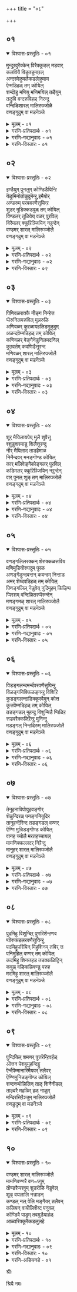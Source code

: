 +++
title = "०८"

+++

## ०१

<details open><summary>विश्वास-प्रस्तुतिः - ०१</summary>

मुन्दुऱवुरैक्केन् विरैक्कूऴल् मडवार्  
कलवियै विडुतडुमाऱल्  
अन्दरमेऴुमलैकडलेऴुमाय  
ऎम्मडिहळ् तम् कोयिल्  
शन्दॊडु मणियु मणिमयिल् तऴैयुम्  
तऴुवि वन्दरुविहळ् निरन्दु  
वन्दिऴिशारल् मालिरुञ्जोळै  
वणङ्गुदुम् वा मडनॆञ्जे
</details>

<details><summary>मूलम् - ०१</summary>

मुन्दुऱवुरैक्केन् विरैक्कूऴल् मडवार्  
कलवियै विडुतडुमाऱल्  
अन्दरमेऴुमलैकडलेऴुमाय  
ऎम्मडिहळ् तम् कोयिल्  
शन्दॊडु मणियु मणिमयिल् तऴैयुम्  
तऴुवि वन्दरुविहळ् निरन्दु  
वन्दिऴिशारल् मालिरुञ्जोळै  
वणङ्गुदुम् वा मडनॆञ्जे
</details>

<details><summary>गरणि-प्रतिपदार्थः - ०१</summary>

मुन्=हिन्दिन\(इदुवॆरॆगिन\), तुऱ=आसक्तिगळन्नु, उरैक्केन्=हेळुत्तेनॆ केळु, विरै=परिमळिसुव, कुऴल्=तलॆगूदलिन, मडवार्=स्त्रीयर, कलवियै=कूडिकॆयन्नु, विडु=बिट्टुबिडु, तडुमाऱल्=हिन्दुमुन्दु नोडुवुदन्नु, \(विडु=बिट्टुबिडु\), अन्दरम् एऴुम्=एळु द्वीपगळू, मलैकडल्=बॆट्टगळू, कडलुगळू, एऴुम् आय=एळु एळागिरुव, ऎम्मडिहळ् त=नम्म स्वामिय, कोयिल्=नॆलसिरुव स्थळवागियू, शन्दॊडु=चन्दन वृक्षगळन्नू, मणियुम्=रत्नगळन्नू, अणि=सुन्दरवाद, मयिल् तऴैयुम्= नविलुगरिगळन्नू, तऴुविवन्दु=तळ्ळिकॊण्डु बन्दु, अरुविहळ्=बॆट्टद झरिगळु, वन्दु =बन्दु

इऴि=प्रवहिसुव, शारल्=बॆट्टद तप्पलिन\(जारिकॆय\), मालिरुञ्जोलै=तिरुमालिरुञ्जोलै क्षेत्रवन्नु, वणङ्गुदुम् वा=नमस्करिसोण बा, मडनॆञ्जे=मूढ मनस्से.
</details>

<details><summary>गरणि-गद्यानुवादः - ०१</summary>

मुढमनस्से, हिन्दिन \(इदुवॆरॆगिन\) आसक्तिगळन्नॆल्ला बिट्टु बिडु. परिमळिसुव तलॆगूदलिन हॆण्णुगळकूडिकॆयन्नु बिट्टुबिडु. \(अवुगळ बगॆगॆ\)हिन्दुमुन्दॆ नोडुवुदन्नु बिट्टुबिडु. एळुद्वीपगळू एळु बॆट्टगळू, एळु कडलुगळू आगिरुव नम्म स्वामियु नॆलसिरुव स्थळवागियू, बॆट्टद झरिगळु गन्धद मरगळन्नू, रत्नगळन्नू, सुन्दरवाद नविलुगरिगळन्नू तळ्ळिकॊण्डु बन्दु इळियुव तप्पलिनदागियू इरुव तिरुमालिरुञ्जोलै क्षेत्रवन्नु पूजिसोण बा.\(१\)
</details>

<details><summary>गरणि-विस्तारः - ०१</summary>

हिन्दिन तिरुमॊऴियल्लि आऴ्वाररु तिरुवल्लवा- क्षेत्रवन्नु कुरितु हाडिदरष्टॆ. “आ क्षेत्रवन्नू,अल्लि नॆलसिरुव भगवन्तनन्नू कुरितु हॊगळिहाडलु समर्थनागु”ऎन्दु अवरु तम्म मनस्सिगॆ बुद्धिहेळिदरु. ई तिरुमॊऴियल्लि तिरुमालिरुञ्जोलै मलै ऎम्ब मत्तॊन्दु पुण्यक्षेत्रक्कॆ अवरु बन्दिद्दरागि, अदर बगॆगॆ तम्म बुद्धियिल्लद चञ्चलवाद मनस्सिगॆ हितवन्नु नुडियुत्तिद्दारॆ.

आऴ्वाररु हेळुत्तारॆ- मूढमनस्से, हिन्दिन आसक्तिगळॆल्लवू निन्नन्नु इन्नू बाधिसुत्तिवॆयल्लवे? नन्न मातन्नु केळु- इदुवरॆगिन निन्न प्रापञ्चिकवाद आशॆआसक्तिगळन्नॆल्ला तॊलगिसिबिडु. अवुगळिन्द निनगॆ याव प्रयोजनवू इल्ल. अलङ्करिसिकॊण्डिरुव परिमळिसुव तलॆगूदलिन हॆण्णुगळ सहवासवन्नु मॊदलु बिट्टुबिडु. निन्न आसक्तिगळन्नु बिट्टुकॊडलु हिन्दुमुन्दु नोडबेड. अदक्कॆ बदलागि, नॆम्मदियिन्द नन्नॊडनॆ बा. नावु भगवन्तनु नॆलसिरुव दिव्यक्षेत्रगळिगॆ होगोण. नम्म स्वामियु सामान्यनल्ल-सर्वेश्वरनु, सर्वशक्तनु\! सप्तद्वीपगळू, सप्त कुलपर्वतगळू,सप्तसागरगळू आगिरुव ब्रह्माण्डवे अवनागि, अवुगळ रक्षकनू आगिरुव परमाश्चर्यकारि\! अवने ईग तिरुमालिरुञ्जोलै मलै ऎम्ब क्षेत्रदल्लि भक्तर उद्धारक्कागिये नॆलसिद्दानॆ. आ क्षेत्रप्रकृतिरम्यवदद्दु. बॆट्टद झरिगळु तम्मतम्म प्रवाहगळ मूलक गन्धदमरगळन्नू, दिव्यवाद रत्नगळन्नू, सुन्दरवाद नविलुगरिगळन्नू तळ्ळिकॊण्डुबन्दु स्वामिय तिरुवडिगळिगॆ इळिजारिनल्लि काणिकॆयन्नागि अर्पिसुत्तवॆ. मनस्से बा, नावु अल्लिगॆ

होगोण. स्वामिय सम्मुखदल्लि निन्तु अवनन्नु पूजिसि अवन तिरुवडिगळिगॆ ऎरगोण. अदे नम्म उद्धारक्कॆ हादि.
</details>

## ०२

<details open><summary>विश्वास-प्रस्तुतिः - ०२</summary>

इण्डैयुम् पुनलुम् कॊण्डिडैयिन्ऱि  
यॆऴुमिनोतॊऴुदुमॆन्ऱु,इमैयोर्  
अण्डरुम् परववरणैत्तुयिन्ऱ  
शुडर् मुडिक्कडवुळ् तम् कोयिल्  
विण्डलर् तूळिवेय् वळर् पुऱविल्  
विरैमलर् क्कूऱिञ्जियिन् नऱुन्देन्  
वण्डमर् शारल् मालिरुञ्जोलै  
वणङ्गदुम् वा मडनॆञ्जे
</details>

<details><summary>मूलम् - ०२</summary>

इण्डैयुम् पुनलुम् कॊण्डिडैयिन्ऱि  
यॆऴुमिनोतॊऴुदुमॆन्ऱु,इमैयोर्  
अण्डरुम् परववरणैत्तुयिन्ऱ  
शुडर् मुडिक्कडवुळ् तम् कोयिल्  
विण्डलर् तूळिवेय् वळर् पुऱविल्  
विरैमलर् क्कूऱिञ्जियिन् नऱुन्देन्  
वण्डमर् शारल् मालिरुञ्जोलै  
वणङ्गदुम् वा मडनॆञ्जे
</details>

<details><summary>गरणि-प्रतिपदार्थः - ०२</summary>

इण्डैयुम्=हूविन हारगळन्नू, पुनलुम्=तीर्थवन्नू, कॊण्डु=तॆगॆदुकॊण्डु बन्दु, इडै इन्ऱि=ऎडॆबिददॆ, तॊळुदुम्=पूजिसोण, ऎऴुमिनो=एळिरि,ऎन्ऱु=ऎन्दु, इमैयोर्=परमपद वासिगळू, अण्डरुम्=देवतॆगळू, परव=हरडिकॊण्डिरलु, अरवु अणै=हाविन हासुगॆयल्लि, तुयिन्ऱ=निद्रिसुव, शुडर् मुडि=हॊळॆहॊळॆयुव किरीटवुळ्ळ, कडवुळ्=भगवन्तनु कोयिल्=नॆलसिरुव स्थळवॆम्ब, विण्डु=आकाशदल्लि\(बॆट्टद मेलॆ\) अलर्=अरळुव, तूळि=परागवन्नु चॆल्लुव, वेय्=बिदिरु, वळर्=बॆळॆयुव, पुऱविल्=प्रदेशदल्लि, विरै=परिमळ तुम्बिद, मलर्=हूगळिन्द कूडिद, कुऱिञ्जियिन्=बॆट्टद हूवुगळिन्द, नऱु=उत्तमवाद तेन्-जेनिगॆ, वण्डु=दुम्बिगळु,

अमर्=मुसुरिकॊण्डिरुव, शारल्=बॆट्टद तप्पलिन, मालिरुञ्जोलै=तिरुमालिरुञ्जोलै क्षेत्रवन्नु, वणङ्गुदुम् वा=पूजिसोण बा, मडनॆञ्जे=बुद्धिहीन मनस्से.
</details>

<details><summary>गरणि-गद्यानुवादः - ०२</summary>

बुद्धियिल्लद मनस्से, हूविन हारगळन्नू तीर्थवन्नू तॆगॆदुकॊण्डु ऎडॆबिडदॆ पूजिसोण एळिरो ऎन्दु पऎअमपदवासिगळू देवतॆगळू हरडिनिन्तिरुवाग हाविन हासुगॆयल्लि निद्रिसुव हॊळॆहॊळॆयुव किरीटवुळ्ळ भगवन्तनु नॆलसिरुव स्थळवाद आकाशदल्लि\(बॆट्टदमेलॆ\) अरळि परागवन्नु चॆल्लुव बिदिरुबॆळॆयुव प्रदेशदल्लि परिमळतुम्बिद हूगळिन्द कूडिद बॆट्टद हूगळिन्द स्रविसुव उत्तमवाद जेनिगॆ दुम्बिगळु मुसुरिकॊण्डिरुव बॆट्टद तप्पलिन तिरुमालिरुञ्जोलैमलै क्षेत्रवन्नु पूजिसोण बा.\(२\)
</details>

<details><summary>गरणि-विस्तारः - ०२</summary>

आऴ्वाररु हेळुत्तारॆ- मूढमनस्से, भगवन्तन हिरिमॆयेनॆम्बुदन्नु तिळियलु इच्छिसुवॆया? परमपदवासिगळाद अमररू, देवादिदेवतॆगळू अवनन्नु ऎडॆबिडदन्तॆ पूजिसबेकॆन्दु हूविन हारगळन्नू तीर्थवन्नू तॆगॆदुकॊण्डु होगि, कादु निन्तिरुत्तारॆ. अष्टु सुलभव स्वामि अवर पूजॆयन्नु कैगॊळ्ळुवुदु\! अवरॆल्ल निन्तिरुवन्तॆये, स्वामियु कण्णुकोरैसुवन्तॆ हॊळॆयुव किरीटवन्नु धरिसिदवनागि, हाविन हासुगॆयल्लि पाल्गडलल्लि पवडिसि निद्रिसुत्तानॆ\! देवाधिदेवतॆगळिगू सुलभसाध्यनल्लद स्वामियु ईग, भक्तर उद्धारक्कागिये तिरुमालिरुञ्जोलैमलै क्षेत्रदल्लि नॆलसिद्दानॆ. आ बॆट्टद तप्पलु बिदिरुमॆळॆगळिम्दलू, बॆट्टद हूगळिन्दलू तुम्बि, जेनु सुरिसुत्ता, दुम्बि मुसुरुत्तिरुत्तदॆ. मनस्से, अल्लिगॆ होगोण बा. भगवन्तनन्नु पूजिसोण नावु उज्जीवनगॊळ्ळोण.
</details>

## ०३

<details open><summary>विश्वास-प्रस्तुतिः - ०३</summary>

पिणिवळराक्कै नीङ्ग निन्ऱेत्त  
प्पॆरुनिलमरुविल् मुन्नरुळि  
अणिवळर् कुऱळायहलिडमुऴुदुम्  
अळन्दवॆम्मडिहळ् तम् कोयिल्  
कणिवळर् वेङ्गैनॆडुनिलमदनिल्  
कुऱवर्तम् कवणिडैत्तुरन्द  
मणिवळर् शारल् मालिरुञ्जोलै  
वणङ्गुदुम् वा मडनॆञ्जे
</details>

<details><summary>मूलम् - ०३</summary>

पिणिवळराक्कै नीङ्ग निन्ऱेत्त  
प्पॆरुनिलमरुविल् मुन्नरुळि  
अणिवळर् कुऱळायहलिडमुऴुदुम्  
अळन्दवॆम्मडिहळ् तम् कोयिल्  
कणिवळर् वेङ्गैनॆडुनिलमदनिल्  
कुऱवर्तम् कवणिडैत्तुरन्द  
मणिवळर् शारल् मालिरुञ्जोलै  
वणङ्गुदुम् वा मडनॆञ्जे
</details>

<details><summary>गरणि-प्रतिपदार्थः - ०३</summary>

पिणि=आशॆसङ्कटगळन्नु, वळर्=बॆळॆसुव, आक्कै=देहवन्नु, नीङ्ग=नीगुवुदक्कागि,\(कळॆयुवुदक्कागि\), निन्ऱु=निन्तु,एत्त-स्तुतिसुवुदक्कागि, पॆरुनिलम्=विस्तारवाद भूमियन्नु, अरुळिल्=कृपॆयल्लि, कृपॆयिन्द, मुन्=हिन्दॆ ऒन्दु कालदल्लि, अरुळि=कृपॆमाडि, अणिवळर्=सॊबगु बॆळॆयुव, कुऱळ् आय्=वामन ब्रह्मचारियागि, अहल्=विस्तारवाद, इडम् मुऴुदुम्=भूमि\(स्थळ\)यन्नॆल्ला, अळन्द=अळॆद, ऎम् अडिहळ् तम्=नम्म स्वामिय, कोयिल्=नॆलसिरुव स्थळवाद, कणिवळर्=कीर्ति बॆळॆयुत्तिरुव, वेङ्गै=फलवत्ताद नॆडुनिलम् अदनिल्=विस्तारवाद \(व्यवसायद\)नॆलदल्लि, कुऱवर्-कुरवरु, तम्=तम्म, कवळ्-कवणॆ कल्लुगळन्नु, इडै=नडुनडुवॆ\(आगाग\), तुरन्द=बीसुवन्थ, मणिवळर्=सद्दिनिन्द कूडिरुव \(सद्दु बॆळॆयुव\)शारल्=बॆट्टद तप्पलिन, मालिरुञ्जोलै=तिरुमालिरुञ्जोलै क्षेत्रवन्नु, वणङ्गुदुम् वा=पूजिसोण बा, मडनॆञ्जे=अविवेकियाद मनस्से.
</details>

<details><summary>गरणि-गद्यानुवादः - ०३</summary>

अविवेकियाद मनस्से, आशॆसङ्कटगळन्नु बॆळॆसुव देहवन्नु नीगिसुवुदक्कागि, निन्तु स्तुतिसुवुदक्कागि, हिन्दॆ ऒन्दुकालदल्लि विस्तारवाद भूमियन्नु करुणिसि कृपॆमाडिदवनू, सॊबगु बॆळॆयुव वामन ब्रह्मचारियागि विशालवाद भूमियन्नॆल्ला अळॆदवनू आद नम्म स्वामियु नॆलसिरुव स्थळवाद कीर्ति बॆळॆयुत्तिरुव फलवत्ताद मत्तु विस्तारवाद व्यवसायद नॆलदल्लि कुरवरु तम्म कवणॆकल्लुगळन्नु आगाग्गॆ बीसुवन्थ सद्दु बॆळॆयुत्तिरुव बॆट्टद तप्पलिन तिरुमालिरुञ्जोलै क्षेत्रवन्नु पूजिसोण बा.\(३\)
</details>

<details><summary>गरणि-विस्तारः - ०३</summary>

मानवन बॆळवणिगॆये आशॆयिन्द. आशॆये अवनन्नु हॆच्चुहॆच्चु सङ्कटदल्लि तॊडगिसुवुदु. आशॆयू, सङ्कटवू हीगॆ कॊनॆमॊदलिल्लदन्तॆ बॆळॆयुत्तले होगुवुदु.मनुष्यनन्नु हुट्टु-सावुगळ सङ्कोलॆयिन्द बिगिसिबिडुवुदु. ई बन्धनदिन्द बिडुगडॆयागलु भगवन्तन कृपाकटाक्षक्कॆ अवनु पात्रनागबेजु/ भगवत्कृपॆयन्नु

गळिसिकॊळ्ळुवुदक्कॆ भगवन्तनन्नु स्तुतिसि, नुतिसि,भजिसि,पूजिसि, अवनन्नु ऒलिसिकॊळ्ळबेकु.

भगवन्तन कृपॆअपारवादद्दु. मनुष्यनन्नु उद्धरिसुवुदक्कागि, शाश्वतसुखवन्नु दॊरकिसिकॊडुवुदक्कागि, अवनिगॆ विशालवाद ई भूमियन्नु करुणिसिद्दानॆ. तानू अल्लल्लि, अर्चावतारियागि नॆलसिद्दानॆ. स्वामिय तिरुवडिगळन्नु आश्रयिसुवुदक्कॆ अवनिगॆ ऎल्ल सौलभ्यगळन्नू ऒदगिसिद्दानॆ.

तानु कॊडुगैयवनॆन्दु तोरिसिकॊळ्ळुवुदू, तन्न बळिगॆ याचिसलु बन्दवरु बरिगैयल्लि हिन्तिरुगुवुदिल्लवॆन्दु हॆम्मॆगॊळ्ळुवुदू बलिचक्रवर्तिय स्वभाववागित्तु. मितिमीरिदरॆ यावुदू ऒळ्ळॆयदल्लवॆम्ब पाठवन्नु अवनिगॆ कलिसुवुदक्कागि भगवन्तने स्वतः वामनवटुवागि अवन बळिगॆ बन्दनु. तन्न पुट्टहॆज्जॆगळल्लि मूरेमूरु हॆज्जॆगळष्टु नॆलवन्नु याचिसिदनु. बलियिन्द अदन्नुपडॆद कूडले स्वामियु त्रिविक्रमनागि बॆळॆदु, तन्न ऒन्दु हॆज्जॆयिन्द इतर लोकगळॆल्लवन्नू अळॆदुकॊण्डनु. भगवन्तन अद्भुतसामर्थ्यक्कॆ बॆरगागिद्द बलिय तलॆयमेलॆ, स्वामियु तन्न तिरुवडिगळन्निट्टु \(मूरनॆ हॆज्जॆयन्निट्टु\) अवनिगॆ शाश्वतसुखानन्दगळन्नु कृपॆमाडिदनु. भगवन्तन अपारवाद कृपॆगॆ इदॊन्दु निदर्शन\!

आल्वाररु हेळुत्तारॆ- एनू अरियद मनस्से, भगवन्तनु परमकारुणिक. आशॆसङ्कटगळिन्द मनुष्यनु पडुव पाडन्नु नीगिसुवुदक्कागिये अवनिगॆ ई भूलोकवन्नु करुणिसिद्दानॆ. तानू दिव्यसुन्दरनागि अल्लल्लि दिव्यक्षेत्रगळल्लि नॆलसिद्दानॆ. मनस्से बा, नावु तिरुमालिरुञ्जोलै मलै क्षेत्रक्कॆ होगोण. स्वामिय सम्मुखदल्लि निन्तु, अवनन्न स्तुतिसि, अवन कृपॆगॆ पात्ररागोण.
</details>

## ०४

<details open><summary>विश्वास-प्रस्तुतिः - ०४</summary>

शूर् मैयिलायपेय् मुलै शुवैत्तु  
श्शुडुशरमाडु शिलैत्तुरन्दु  
नीर् मैयिलाद ताडहैमाळ  
निनैन्दवर् मनङ्गॊण्ड कोयिल्  
कार् मलिवेङ्गैकोङ्गलर् पुऱविल्  
कडिमलर् क्कूऱिञ्जियिन् नऱुन्देन्  
वार् पुनल् शूऴ् तण् मालिरुञ्जोलै  
वणङ्गदुम् वा मडनॆञ्जे
</details>

<details><summary>मूलम् - ०४</summary>

शूर् मैयिलायपेय् मुलै शुवैत्तु  
श्शुडुशरमाडु शिलैत्तुरन्दु  
नीर् मैयिलाद ताडहैमाळ  
निनैन्दवर् मनङ्गॊण्ड कोयिल्  
कार् मलिवेङ्गैकोङ्गलर् पुऱविल्  
कडिमलर् क्कूऱिञ्जियिन् नऱुन्देन्  
वार् पुनल् शूऴ् तण् मालिरुञ्जोलै  
वणङ्गदुम् वा मडनॆञ्जे
</details>

<details><summary>गरणि-प्रतिपदार्थः - ०४</summary>

शूर् मैयिल् आय=क्रौर्यदिन्द कूडिद, पेय्=राक्षसिय, मुलै=मॊलॆयन्नु, शुवैत्तु=रुचियिन्द उण्डवनागि, शुडुशरम्=तीक्ष्णवाद बाणगळन्नु, अडुशिलै तुरन्दु=मारकवाद बिल्लिनमूलक प्रयोगिसि, नीर् मै इलाद=ऒळ्ळॆय स्वभावविल्लद, ताडहै=ताटकियु, माळ=मडियुवन्तॆ, निनैत्तवर्=सङ्कल्पिसिदवनु, मनम् कॊण्डु=आशॆयिन्द नॆलसिरुव, कोयिल्=स्थळवाद, कार् मलि=मेघमण्डलदवरॆगॆ तुम्बिरुव, वेङ्गै कोङ्गु=विधविधद काडु\(बॆट्टद\)मरगळु, अलर्=हूबिडुव, पुऱविल्=प्रदेशदल्लि, कटिमलर्=परिमळिसुव हूगळ, कुऱुञ्जियिन्=बॆट्टद हूगिड मरगळल्लि, नऱुतेन्=रुचिकरवाद जेनु तुम्बिरुव, वार् पुनल्=तुम्बिहरियुव प्रवाहगळिन्द, शूऴ्=सुत्तुवरिदिरुव, तण्=तम्पाद, मालिरुञ्जोलै=तिरुमालिरुञ्जोलै क्षेत्रवन्नु, वणङ्गुदुम् वा=पूजिसोण बा, मडनॆञ्जे=तिळिवळिकॆयिल्लद मनस्से.
</details>

<details><summary>गरणि-गद्यानुवादः - ०४</summary>

तिळिवळिकॆयिल्लद मनस्से, क्रौर्यदिन्द कूडिद राक्षसिय मॊलॆयन्नु चप्परिसि उण्डवनू, तीक्ष्णवाद बाणगळन्नु मारकवाद बिल्लिन मूलक प्रयीगिसि ऒळ्ळॆय स्वभाववे इल्लद ताटकियु मडियुवन्तॆ सङ्कल्पिसिदवनू आशॆयिन्द नॆलसिरुव स्थळवाद विधविधद काडु\(बॆट्टद\)मरगळु हूबिडुव प्रदेशदल्लि परिमळिसुव हूगळ बॆट्टद हूगिडमरगळल्लि रुचिकरवाद जेनुतुम्बिरुव तुम्बि हरियुव प्रवाहगळिन्द सुत्तुवरिदिरुव तम्पाद तिरुमालिरुञ्जोलैमलै क्षेत्रवन्नु पूजिसोण \(नमस्करिसोण\)बा.\(४\)
</details>

<details><summary>गरणि-विस्तारः - ०४</summary>

आऴ्वाररु हेळुत्तारॆ- मूढमनस्से, नम्म स्वामियाद भगवन्तनु आश्चर्यकारकने सरि. हिन्दॆ अवनु श्रीकृष्णनागि अवतरिसिदाग, अवनु इन्नू हसुगूसागिद्दागले क्रूरियू राक्षसियू आद पूतनिय विषतुम्बिद मॊलॆयन्नु चप्परिसि उण्णुत्ता, अवळन्ने

कॊन्दु हाकिदनु. मत्तॆ अवनु श्रीरामनागि अवतरिसिदाग स्वभावतः कडुक्रूरिये आद ताटकियॆम्ब दुष्टराक्षसियन्नु तन्न तीक्ष्णवाद बाणगळिन्द कॊन्दुहाकिदनु. बॆट्टद हूगळिन्द तुम्बिरुव गिडमरगळिन्द तुम्बि तम्पाद प्रवाहगळिन्द सुत्तुवरिदिरुव मनोहरवाद बॆट्टदतप्पलिन तिरुमालिरुञ्जोलै मलै क्षेत्रदल्लिआ स्वामिये ईग भक्तजनोद्धारकनागि नॆलसिद्दानॆ. मनस्से बा, नावु अल्लिगॆ होगोण. स्वामियन्नु पूजिसि उद्धारगॊळ्ळोण.
</details>

## ०५

<details open><summary>विश्वास-प्रस्तुतिः - ०५</summary>

वणङ्गलिलरक्कन् शॆरुक्कळत्तविय  
मणिमुडियॊरुपदुम् पुरळ  
अणङ्गॆऴुन्दवन्ऱन् कवन्दम् निन्ऱाड  
अमर् शॆय्दवडिहळ् तम् कोयिल्  
पिणङ्गलिल् नॆडुवेय् नुदिमुहम् किऴिप्प  
प्पिरशम् वन्दिऴितरप्पॆरुन्देन्  
मणङ्गमऴ् शारल् मालिरुञ्जोलै  
वणङ्गुदुम् वा मडनॆञ्जे
</details>

<details><summary>मूलम् - ०५</summary>

वणङ्गलिलरक्कन् शॆरुक्कळत्तविय  
मणिमुडियॊरुपदुम् पुरळ  
अणङ्गॆऴुन्दवन्ऱन् कवन्दम् निन्ऱाड  
अमर् शॆय्दवडिहळ् तम् कोयिल्  
पिणङ्गलिल् नॆडुवेय् नुदिमुहम् किऴिप्प  
प्पिरशम् वन्दिऴितरप्पॆरुन्देन्  
मणङ्गमऴ् शारल् मालिरुञ्जोलै  
वणङ्गुदुम् वा मडनॆञ्जे
</details>

<details><summary>गरणि-प्रतिपदार्थः - ०५</summary>

वणङ्गळ् इल्=तलॆबागद, अरक्कन्=राक्षसनु, शॆरुकळत्तु=युद्धभूमियल्लि, अविय-नाश हॊन्दुवन्तॆ, मणिमुडि=रत्नकिरीटगळु, ऒरुपदुम्=हत्तू, पुरळ=नॆलदल्लि हॊरळाडुवन्तॆ, अणङ्गु=दुष्टभूतवु, ऎऴुन्दु=ऎच्चॆत्तु, अवन् तन्=अवन, कवन्दन्=मुण्डवु, निन्ऱ-निन्तु, आड-मनस्वि आडुवन्तॆयू \(नर्तिसुवन्तॆयू\), अमर् शॆय्द=युद्धमाडिद\(होराडिद\), अडिहळ् तम्=भगवन्तन, कोयिल्=नॆलसिरुव स्थळवाद, पिणङ्गलिल्=\(ऒन्दक्कॊन्दु\) हॆणॆदुकॊण्डिरुव, नॆडु=उद्दनाद

वेय्=बिदिरिन, नुदि=तुदिगळु, मुहम् किऴप्प=मुखवन्नु हरियलु, पिरशम् वन्दु=जेनु हॊरक्कॆ बन्दु, इऴितर=स्रविसलु, पॆरुतेन्=दॊड्ड जेनिन, मणम्=परिमळवु, कमऴ्-हरडि बीसुत्तिरुव, शारल्=बॆट्टद तप्पलिन, मालिरुञ्जोलै=तिरुमालिरुञ्जोलै क्षेत्रवन्नु, वणङ्गुदुम् वा=पूजिसोण बा, मडनॆञ्जे=मूढ मनस्से.
</details>

<details><summary>गरणि-गद्यानुवादः - ०५</summary>

तलॆबागद राक्षसनु युद्धभूमियल्लि नाशहॊन्दुवन्तॆयू, रत्नकिरीटगळु हत्तू नॆलदल्लि हॊरळाडुवन्तॆयू, दुष्टभूतवॊन्दु ऎद्दु\(आवेशगॊण्डु\) अवन मुण्डवन्नू मनस्वि नर्तिसुवन्तॆयू होराडिद नम्म स्वामिय स्थळवाद परस्पर हॆणॆदुकॊण्डिरुव बिदिरिन तुदिगळु मुखवन्नु हरियलु जेनुहॊरक्कॆ बन्दु स्रविसलु, दॊड्डजेनिन परिमळवु हरडि बीसुत्तिरुव तप्पलिन तिरुमालिरुञ्जोलै मलै क्षेत्रवन्नु पूजिसोण बा मूढमनस्से.\(५\)
</details>

<details><summary>गरणि-विस्तारः - ०५</summary>

आऴ्वाररु हेळुत्तारॆ- मूढ मनस्से, नमम् स्वामिय पराक्रमवन्नेनॆन्दु विवरिसुवुदु\! हिन्दॆ, अवनु श्रीरामनागि अवतरिसि, यारिगू तलॆबागिसदन्थ मदान्धनू महापराक्रमियू राक्षसराजनू आद रावणासुरनन्नु युद्धकळदल्लि ऎदुरिसिदनु. तन्न कोदण्डद सहायदिन्दले आ राक्षसन हत्तुतलॆगळनु उरुळिसिदनु. अवुगळन्नु अलङ्करिसिद्द रत्नकिरीटगळु नॆलद धूळिनल्लि बिद्दुहॊरळादवु. आ राक्षसन मुण्डवे आवेशगॊण्डु युद्धभूमियल्लि स्वेच्छॆयागि कुणिकुणिदाडुवन्तॆ माडिदनु. आ स्वामिये ईग तिरुमालिरुञ्जोलै मलै क्षेत्रदल्लिभक्तर उद्धारक्कागिये नॆलसिद्दानॆ. आ बॆट्टद तप्पलिनल्लि दट्टवगै बॆळॆदिरुव बिदिरुमॆळॆगळल्लि दॊड्डजेनिन गूडुगळु तुम्बिकॊण्डिवॆ. परस्पर हॆणॆदुकॊण्डु उद्दनागि बॆळॆदिरुव बिदिरिन तुदिगळु आगिन्दाग्गॆ आ जेनुगूडिन हॊरभागवन्नु सवरुवुवु. कॆलवु सल अदन्नु सीळुवुवु. आ सीळिकॆगळिन्द जेनु स्रविसि सुरियतॊडगुवुदु. जेनिन सुवासनॆयु भगवन्तन आकर्षकवाद माधुर्यदन्तॆ ऎल्लॆल्लुयू हरडि आशॆहुट्टिसुवुदु. मनस्से बा, अल्लिगॆ होगोण. भगवन्तनन्नु अल्लि पूजिसोण. नमम् आत्मोन्नतियन्नु पडॆयोण.
</details>

## ०६

<details open><summary>विश्वास-प्रस्तुतिः - ०६</summary>

विडङ्गलन्दमर्न्दवरवणैत्तुयिन्ऱु  
विळङ्गनिक्किळङ्गन्ऱु विशिऱि  
कुडङ्गलन्दाडिक्कूरवैमुन् कोत्त  
कूत्तवॆम्मडिहळ् तम् कोयिल्  
तडङ्गडल् मुहन्दु विशुम्बिडै प्पिळिऱ  
त्तडवरैक्कळिऱॆन्ऱु मुनिन्दु  
मडङ्गल् निन्ऱदिरुम् मालिरुञ्जोलै  
वणङ्गुदुम् वा मडनॆञ्जे
</details>

<details><summary>मूलम् - ०६</summary>

विडङ्गलन्दमर्न्दवरवणैत्तुयिन्ऱु  
विळङ्गनिक्किळङ्गन्ऱु विशिऱि  
कुडङ्गलन्दाडिक्कूरवैमुन् कोत्त  
कूत्तवॆम्मडिहळ् तम् कोयिल्  
तडङ्गडल् मुहन्दु विशुम्बिडै प्पिळिऱ  
त्तडवरैक्कळिऱॆन्ऱु मुनिन्दु  
मडङ्गल् निन्ऱदिरुम् मालिरुञ्जोलै  
वणङ्गुदुम् वा मडनॆञ्जे
</details>

<details><summary>गरणि-प्रतिपदार्थः - ०६</summary>

विडम् कलन्दु=विषकूडिकॊण्डु, अमर्न्द=तुम्बिरुव, अरवु अणै=सर्पद हासुगॆयल्लि, तुयिन्ऱु=पवडिसिद्दवनु, विळम् कनिक्कू=बेलद हण्णिगॆ, इळकन्ऱ=ऎळॆय करुवन्नु, विशिऱि=बीसिदवनू, कुडम् कलन्दु आडि=कॊडगळन्नु कूडिसिकॊण्डु आडिदवनू, मुन्=हिन्दॆ, कुरवै कोत्त=रासक्रीडॆयन्नाडिदवनू, कूत्त=आश्चर्यकारियादवनाद, ऎम्मडि हळ् तम्=नम्म स्वामिय, कोयिल्=स्थळवाद, तडकडल्=विशालवाद कडलिनिन्द, मुहुन्दु=तुम्बिकॊण्डु, विशुम्बु इडै=आकाशदल्लि, पिळऱ=घर्जिसलु, तड=विशालवाद, वरै=बॆट्टद\(प्रदेशद\), कळिऱु=आनॆ, सलग, ऎन्ऱु=ऎन्दु, मुनिन्दु=कोपगॊण्डु, मडङ्गल्=सिंहवु, निन्ऱु=निन्तु, अदिरुम्=घर्जिसुव

मालिरुञ्जोलै=तिरुमालिरुञ्जोलै क्षेत्रवन्नु, वणङ्गुदुम् वा=पूजिसोण बा, मडनॆञ्जे=मूढ मनस्से.
</details>

<details><summary>गरणि-गद्यानुवादः - ०६</summary>

मूढमनस्से, विषवन्नु तुम्बिट्टुकॊण्डिरुव सर्पद हासुगॆय मेलॆ पवडिसि, बेलदहण्णुगळिगॆ ऎळॆगरुवन्नु बीसिद, कॊडगळन्नु कूडिसिकॊण्डु कुणिद, रासक्रीडॆयन्नाडिद आश्चर्यकारकनाद नम्म स्वामिय स्थळवाद विशालवाद कडलिनिन्द नीरन्नु तुम्बिकॊण्डु आकाशदल्लि घर्जिसलु, विस्तारवाद बॆट्टदल्लिरुव सलगवे अदॆन्दु कोपगॊण्डु सिंहवु निन्तु घर्जिसुवन्थ तिरुमालिरुञ्जोलै मलै क्षेत्रवन्नु पूजिसोण बा.\(६\)
</details>

<details><summary>गरणि-विस्तारः - ०६</summary>

ई पाशुरदल्लि श्रीकृष्णावातारद कॆलवु आश्चर्यकरवाद सङ्गतिगळन्नु हेळलागिदॆ. बालकनागिद्दाग श्रीकृष्णनु गोवळबालकरॊडनॆ दनकरुगळ हिन्दॆ काडिगॆ होगुत्तिद्दनु. ऒन्दु सल, अवनन्नु कॊल्लबेकॆन्दु, कंसनिन्द प्रेरितनागि वत्सासुरनॆम्बवनु करुविन रूपदल्लि करुगळ मन्दॆयल्लि सेरिकॊण्डनु. इदन्नरित कृष्णनु आ करुविन हिङ्गालुगळन्नु हिडिदु गिरगिरनॆ तिरुगिसि, अदन्नु बलवागि बीसि हत्तिरद बेलदमरद मेलक्कॆ ऎसॆदनु. करुबिद्द रभसक्कॆ बेलदहण्णुगळु हेरळवागि उदुरिदवु. करुवू सत्तितु. इदु ऒन्दु प्रसङ्ग. गोवळरल्लि कौशल्यपूर्णवाद कुणितवन्नु कॊडद कुणित ऎन्दु गणिसलागित्तु. बालकृष्णनु अनेक कॊडगळन्नु ऒन्दर मेलॆ ऒम्दन्नु कूडिसि बलुसॊगसागि कुणिदु तोरिसिदनु. इदॊन्दु प्रसङ्ग. रासक्रीडॆय समयदल्लि ऒब्बॊब्बगोपिय बळियल्लि ऒब्बॊब्ब कृष्णनागि निन्तु, सम्भ्रमदिन्द नलिदाडि, गोपियरन्नॆल्ला एककालदल्लि तणिसिदनु- ऎम्बुदु मत्तॊन्दु प्रसङ्ग.

आऴ्वाररु हेळुत्तारॆ- मूढमनस्से,नम्म स्वामियु परमाश्चर्यकारक\! विषतुम्बिट्टुकॊण्डिरुव हावन्ने तन्न हासुगॆयागि माडिकॊण्डु, भोर्गरॆयुत्तिरुव पाल्गडलल्लि निश्चिन्तॆयिन्द पवडिसि योगनिद्दॆयल्लिरुववनु. अवने श्रीकृष्णनागि अवतरिसि बगॆबगॆय आश्चर्यकारक प्रसङ्गगळन्नु नडसिदनु. करुवन्नु बीसि ऎसॆदु बेलदमरदिन्द बेलद हण्णुगळन्नु उदुरिसिदनु. चित्रविचित्रवागि कौशल्यपूर्णवागि कॊडद कुणितवन्नु प्रदर्शिसिदनु. रासक्रीडॆयल्लि ऒब्बॊब्ब गोपिगू ऒब्ब कृष्णनागि अवळ जॊतॆयल्लिद्दु अवळन्नु सन्तोषपडिसिदनु. ईग आ स्वामिये

तिरुमालिरुञ्जोलैमलै क्षेत्रदल्लि भक्तोद्धारकनागि नॆलसिद्दानॆ. मनस्से, अल्लिगॆ होगोण बा. स्वामिय तिरुवडिगळन्नु पूजिसोण. नम्म आत्मोद्धारवन्नु पडॆयोण.

तिरुमालिरुञ्जोलै मलैय विषयदल्लि ऒन्दु सुन्दरवाद रूपकवन्नु इल्लि हेळलागिदॆ. विशालवाद कडलिनिन्द नीरु आवियागि कार्मुगिलुगळागि बॆट्टदमेलक्कॆ बन्दु तङ्गुत्तवॆयन्तॆ. आ कार्मुगिलुगळु आगाग्गॆ गुडुगुत्तवॆ. ई गुडुगन्नु बॆट्टद तप्पलिन काडुगळल्लि वासवागिरुव सिंहगळु तम्म शत्रुगळाद मद्दानॆगळ घीङ्कारवॆन्दु भ्रमिसुत्तवॆयन्तॆ. तावू अदक्कॆ तक्कन्तॆ तम्म घर्जनॆयन्नु कूडिसुत्तवॆयन्तॆ. कार्मुगिलिन गुडुगू, सिंहद गुडुगू ऒन्दर प्रतिफलनवागिरुवन्तॆ भयङ्कर सुन्दरवागि तोरुवुदु.
</details>

## ०७

<details open><summary>विश्वास-प्रस्तुतिः - ०७</summary>

तेनुहनाविपोयुहवङ्गोर्  
शॆऴुन्दिरळ् पनङ्गनियुदिर  
तानुहन्दॆरिन्द तडङ्गडल् वण्णर्  
ऎण्णि मुन्निडङ्गॊण्ड कोयिल्  
वानह च्चोलै मरतहच्चायल्  
मामणिक्कल्लदर् निऱैन्दु  
मानुहर् शारल् मालिरुञ्जोलै  
वणङ्गुदुम् वा मडनॆञ्जे
</details>

<details><summary>मूलम् - ०७</summary>

तेनुहनाविपोयुहवङ्गोर्  
शॆऴुन्दिरळ् पनङ्गनियुदिर  
तानुहन्दॆरिन्द तडङ्गडल् वण्णर्  
ऎण्णि मुन्निडङ्गॊण्ड कोयिल्  
वानह च्चोलै मरतहच्चायल्  
मामणिक्कल्लदर् निऱैन्दु  
मानुहर् शारल् मालिरुञ्जोलै  
वणङ्गुदुम् वा मडनॆञ्जे
</details>

<details><summary>गरणि-प्रतिपदार्थः - ०७</summary>

तेनुहन्=धेनुकन, आवि=प्राणवु, पोय्=होगि, उह=बिद्दु चॆदरि होगुवन्तॆ, अङ्गु=अल्लिय, ओर्=ऒन्दु, शॆऴु=कॆम्पगॆ सुन्दरवाद\(मधुरवाद\), तिरळ्=दट्टवाद, पनङ्गनि=ताळॆयहण्णु

उदिर=उदुरि बीळुवन्तॆयू, तान् उहन्दु=ताने सन्तोषदिन्द, ऎरिन्द-ऎसॆद, तड कडल्=विशालवाद कडलिन, वण्णर्=बण्णदवरु, ऎण्णि=इष्टपट्टु, मुन्=हिन्दॆ ऒन्दु सल, इडम् कॊण्ड=स्थळ माडिकॊण्ड, कोयिल्=स्थळवाद, वान् अहम्-आकाशवन्नु मनॆमाडिकॊण्ड, शोलै=तोपुगळ, मरतहच्चायल्=मरकतरत्नगळ बण्णद, मामणि=श्रॆष्ठवाद रत्नगळ हागिरुव, कल्=बण्डॆगळ, अदर्=मार्गवागि, निऱैन्दु=तुम्बिकॊण्डु, मन्=जिङ्कॆगळू, नुहर्=उण्णुत्ता नॆगॆदाडुत्ता इरुव, शारल्=बॆट्टद तप्पलिन, मालिरुञ्जोलै=तिरुमालिरुञ्जोलै क्षेत्रवन्नु, वणङ्गुदुम् वा=पूजिसोण बा, मडनॆञ्जे=मूढ मनस्से.
</details>

<details><summary>गरणि-गद्यानुवादः - ०७</summary>

धेनुकन प्राणवु होगि \(अवन देहवु\) बिद्दु चॆदरि होगुवन्तॆ. अल्लिय ऒन्दु \(कॆम्पगॆ\)सुन्दरवाद \(मधुरवाद\) ऒत्तास ताळॆय हण्णुगळु उदुरि बीळुवन्तॆ ऎसॆदु ताने हर्षिसि ऎसॆद विशालवाद कडलबण्णदवनु इष्टपट्टु, हिन्दॆ ऒन्दु सल, मनॆमाडिकॊण्ड स्थळवाद, आकाशदल्लि मनॆमाडिकॊण्डिरुवन्तॆ बॆळॆद मरकतरत्नद बण्णद तोपुगळ मत्तु श्रॆष्ठवाद रत्नगळ हागिरुव बण्डॆगळ मार्गवागि जिङ्कॆगळु तुम्बिकॊण्डु उण्णुत्ता नॆगॆदाडुत्ता इरुव बॆट्टद तप्पलिन तिरुमालिरुञ्जोलै मलै क्षेत्रवन्नु पूजिसोण बा मूढमनस्से.\(७\)
</details>

<details><summary>गरणि-विस्तारः - ०७</summary>

हिन्दिन पाशुरदल्लि हेळिदन्तॆ श्रीकृष्णावतारद लीलॆयन्ने इल्लियू मुन्दुवरिसलागिदॆ. कंसनिन्द धेनुकासुरनु प्रेरितनादनु. बालकृष्णनन्नु कॊल्ललु कत्तॆय रूपवन्नु तळॆदनु. सॊम्पागि बॆळॆदु हण्णुगळिन्द तुम्बिरुव ताळॆयवनदल्लि सुळिदाडुत्तिद्दनु. अल्लिगॆ कृष्णनू गोवळरू बम्दरु. ताळॆयहण्णन्नु तिन्नबेकॆन्दु आशिसिदरु. धेनुकनु तन्न हिङ्गालुगळिन्द कृष्णनन्नु ऒदॆयलु हत्तिरक्कॆ बन्दनु. कूडले कृष्णनु कत्तॆय हिङ्गालुगळन्ने हिडिदु, गिरगिरनॆ तिरुगिसि, बिसि ताळॆय मरगळ मेलक्कॆ ऎसॆदनु. इदरिन्द धेनुकनू सत्तनु. ताळॆय हण्णुगळु यथेच्छवागि उदुरिदवु.

तिरुमालिरुञ्जोलै मलै बॆट्टदतप्पलु बहळ आकर्षक सुन्दरवादद्दु. तोपुगळल्लि मरगळु मुगिलु मुट्टुवष्टु ऎत्तरवागि बॆळॆदिवॆ.

अवु मरकतरत्नगळन्तॆ हसुरागि शोभिसुत्तवॆ. बॆट्टद बण्डॆगळु श्रेष्ठवाद नीलिय रत्नगळो ऎम्बन्तॆ शोभिसुत्तवॆ. अल्लि जिङ्कॆगळु हिण्डुहिण्डागि बण्डॆगळ मार्गवागि ओडाडुत्ता हुल्लुसॊप्पुगळन्नु तिन्नुत्ता नॆगॆदाडुत्ता इरुत्तवॆ.

आऴ्वाररु हेळुत्तारॆ- मूढ मनस्से, नम्म स्वामियु श्रीकृष्णनागिद्दाग धेनुकनॆम्ब राक्षसनन्नु हिडिदु, ताळॆय मरद मेलक्कॆ ऎसॆदु, अवनन्नु कॊन्दनु.आग उदुरिद हण्णुगळन्नु गोवळरु आशॆयिन्द तिन्दरु. अवनु कडलवण्णदवनु.ईग आ स्वामिये तिरुमालिरुञ्जोलै मलै क्षेत्रदल्लि भक्तर उद्धारक्कागिये नॆलसिद्दानॆ. मनस्से बा, आ सुन्दरवाद क्षेत्रक्कॆ होगोण, स्वामियन्नु पूजिसि,उद्धारगॊळ्ळोण.
</details>

## ०८

<details open><summary>विश्वास-प्रस्तुतिः - ०८</summary>

पुदमिहु विशुम्बिऱ् पुणरिशॆन्ऱणव  
प्पॊरुकडलरवणैत्तुयिन्ऱु  
पदमिहुपरियिन् मिहुशिनम् तविर् त्त  
पनिमुहिल् वण्णर् तम् कोयिल्  
कदमिहु शिनत्तहड तडक्कळिट्रिन्  
कवुळ् वऴिकळिवण्डु परुह  
मदमिहु शारल् मालिरुञ्जोलै  
वणङ्गुदुम् वा मडनॆञ्जे
</details>

<details><summary>मूलम् - ०८</summary>

पुदमिहु विशुम्बिऱ् पुणरिशॆन्ऱणव  
प्पॊरुकडलरवणैत्तुयिन्ऱु  
पदमिहुपरियिन् मिहुशिनम् तविर् त्त  
पनिमुहिल् वण्णर् तम् कोयिल्  
कदमिहु शिनत्तहड तडक्कळिट्रिन्  
कवुळ् वऴिकळिवण्डु परुह  
मदमिहु शारल् मालिरुञ्जोलै  
वणङ्गुदुम् वा मडनॆञ्जे
</details>

<details><summary>गरणि-प्रतिपदार्थः - ०८</summary>

पुदम्=मोडगळु, मिहु=विशेषवागि, विशुम्बिल्=आकाशदल्लि, पुणरि=अलॆअलॆयागि, शॆन्ऱु=सञ्चरिसि, अणव=दट्टवागि कूडिकॊळ्ळुव हागॆ, पॊरुकडल्=अलॆगळु बडियुत्तिरुव कडलल्लि, अरवु अणै=सर्पद हासुगॆयमेलॆ, तुयिन्ऱु=पवडिसि, पदम् मिहु=बहळ तीक्ष्णवाद, परियिन्=कुदुरॆय, मिहु शिनम्=हॆच्चु कोपवन्नु, तविर् त्त=कडॆगाणिसिद, पनिमुहिल् वण्णर् तम्= कार्मुगिल बण्णदवन

तोयिल्=स्थळवाद, कतम् मिहु-बलवागि हरियुत्तिरुव,एरुत्तिरुव, शिनत्त=कोपद कडम्=कॆन्नॆय, तड=विशालवाद, दॊड्ड, कळिट्रिन्-आनॆय, कवुळ्=कपोलगळ, वऴि=मार्गवागि बरुव, कळि=मदजलवन्नु, वण्डु=दुम्बिगळु, परुह=कुडियुवन्तॆ, मदम् मिहु=मदजलवु हॆच्चागि हरियुव, शारल्=बॆट्टद तप्पलिन, मालिरुञ्जोलै=तिरुमालिरुञ्जोलै क्षेत्रवन्नु, वणङ्गुदुम् वा=पूजिसोण बा, मडनॆञ्जे=मूढ मनस्से.
</details>

<details><summary>गरणि-गद्यानुवादः - ०८</summary>

आकाशदल्लि मोडगळु अलॆअलॆयागि सञ्चरिसुत्ता दट्टवागि कूडिकॊळ्ळुव हागॆ, अलॆगळु बडियुत्तिरुव कडलल्लि हाविन हासुगॆयल्लि पवडिसिदवनू, बहळ चुरुकाद कुदुरॆय हुच्चुकोपवन्नु कडॆगाणिसिदवनू आद कार्मुगिलबण्णदवन स्थळवाद, दॊड्डमद्दानॆय कोपद कॆन्नॆगळ मूलकवागि हरियुव मदजलवन्नु दुम्बिगळु कुडियुव हागॆ, आ मदजलवे हॆच्चागि हरियुव तप्पलिन तिरुमालिरुञ्जोलै मलै क्षेत्रवन्नु पूजिसोण बा मुढमनस्से.\(८\)
</details>

<details><summary>गरणि-विस्तारः - ०८</summary>

आऴ्वाररु हेळुत्तारॆ- मूढमनस्से, नम्म स्वामियु बहळ दॊड्डदॊड्ड अलॆगळिन्द तुम्बि कलकि होगिरुव पाल्गडलल्लि निर्लिप्तनागि, हविन हासुगॆयल्लि पवडिसिरुववनु. अवने श्रीकृष्णनागि अवतरिसिदाग, कुदुरॆय रूपवन्नु तळॆदु कोपदिन्द अवनन्नु कॊल्ललु बन्द केशियॆम्ब राक्षसनन्नु कॊन्दुहाकिदनु. अवने ईग तिरुमालिरुञ्जोलै मलै क्षेत्रदल्लि भकत्र उद्धारक्कागिये बन्दु नॆलसिद्दानॆ. आ बॆट्टद तप्पलिनल्लि हरियुव नीरु आनॆगळ मदजलदिन्द कलॆतु हरियुत्ता, अल्लिन तोपुगळल्लिरुव दुम्बिगळु कुडियलु बहळ हितवागिदॆ. मनस्से बा, नावु अल्लिगॆ होगोण. भगवन्तन सेवॆयल्लि तॊडगि, उद्धारवागोण.
</details>

## ०९

<details open><summary>विश्वास-प्रस्तुतिः - ०९</summary>

पुन्दियिल् शमणर् पुत्तरॆन्ऱिवर्हळ्  
ऒत्तन पेशवुमुहन्दिट्टु  
ऎन्दैपॆम्मानारिमैयवर् तलैवर्  
ऎण्णिमुनिडङ्गॊण्ड कोयिल्  
शन्दनप्पॊऴिलिन् ताऴ् शिनैनीऴल्  
ताऴ्वरै महळिर् हळ् नाळुम्  
मन्दिरत्तिऱैञ्जुम् मालिरुञ्जोलै  
वणङुदुम् वा मडनॆञ्जे
</details>

<details><summary>मूलम् - ०९</summary>

पुन्दियिल् शमणर् पुत्तरॆन्ऱिवर्हळ्  
ऒत्तन पेशवुमुहन्दिट्टु  
ऎन्दैपॆम्मानारिमैयवर् तलैवर्  
ऎण्णिमुनिडङ्गॊण्ड कोयिल्  
शन्दनप्पॊऴिलिन् ताऴ् शिनैनीऴल्  
ताऴ्वरै महळिर् हळ् नाळुम्  
मन्दिरत्तिऱैञ्जुम् मालिरुञ्जोलै  
वणङुदुम् वा मडनॆञ्जे
</details>

<details><summary>गरणि-प्रतिपदार्थः - ०९</summary>

पुन्दि इल्=बुद्धियिल्लद, विवेकविल्लद, शमणर्=जैनरु,पुत्तर्-बौद्धरु, ऎन्ऱु=ऎम्ब, इवर्हळ्=इवरुगळु, ऒत्तन=तमतमगॆ ऒप्पुव हागॆ, पेशवुम्=मातनाडुवुदन्नु, उहन्दिट्टु=मरॆतुबिट्टु, तॊरॆदु ऎन्दै=नम्म, पॆम्मानार्=ऒडॆयनु, इमैयवर्=परमपद वासिगळ\(अमरर\), तलैवर्=ऒडॆयनु, ऎण्णि=योचिसि\(बयसि\), मुन्=हिन्दॆ, इअम् कॊण्ड=नॆलसिरुव स्थळवाद, शन्दनम् पॊऴिलिन्=गन्धद मरगळ तोपिनल्लि, ताळ्=ऎत्तरवाद, शिनै=कॊम्बॆगळ, नीऴल् =नॆरळल्लि, ताळ्वरै=ऎत्तरवाद बॆट्टद, महळिर् हळ्=हॆङ्गळु, नाळुम्=यावागलू, मन्दिरत्तु=मन्दिरगळल्लि, इऱैञ्जुम्=स्तुतिसुव, मालिरुञ्जोलै=तिरुमालिरुञ्जोलै मलै क्षेत्रवन्नु, वणङ्गुदुम् वा=पूजिसोण बा, मडनॆञ्जे=मूढ मनस्से.
</details>

<details><summary>गरणि-विस्तारः - ०९</summary>

विवेकविल्लद जनैरु,बौद्धरु ऎम्ब ऒवरुगळु तमतमगॆ ऒप्पुव हागॆ मातनाडुवुदन्नु तॊरॆदुबिट्टु, नम्म ऒडॆयनू अमरर ऒडॆयनू योचिसि\(बयसि\) हिन्दॆ, नॆलसिरुव स्थळवाद

गन्धद मरगळ तोफिनल्लि ऎत्तरवाद कॊम्बॆगळ नॆरळल्लि, ऎत्तरवाद बॆट्टद हॆङ्गळु यावागलू मन्दिरगळल्लि स्तुतिसुव तिरुमालिरुञ्जोलै मलै क्षेत्रवन्नु पूजिसोण बा, मूढमनस्से.\(९\)

आऴ्वाररु हेळुत्तारॆ- मूढमनस्से, जैनरु,बौद्धरु ऎम्बवरु विवेकविल्लदवरु. अवरु तमतमगॆ हितवागि तोरिदन्तॆ चमत्कारद मातुगळन्नाडुत्तारॆ. अवर पालिगॆ वेदगळे सुळ्ळु.नीनु अवर अविवेकद मातुगळन्नु केळबेड. अवक्कॆ किविगॊडबेड. नम्मॆल्लरिगू ऒडॆयनु. ईग तिरुमालिरुञ्जोलै मलै क्षेत्रदल्लि अवने नॆलसिरुवुदु. भक्तर उद्धारक्कागिये आशॆपट्टु अल्लि नॆलसिद्दानॆ. आ बॆट्टदल्लि श्रीगन्धद मरगळ तोपुगळिवॆ. आ तोपुगळल्लि ऎत्तरवाद कॊम्बॆगळ नॆरळल्लि मनॆगळन्नु कट्टिकॊण्डु वासिसुव बॆट्टद हॆङ्गसरु नम्म स्वामियन्नु कुरितु ऎडॆबिडदॆ स्तुतिसुत्तारॆ. मनस्से, नावु आ क्षेत्रक्कॆ होगोण बा. स्वामियन्नु पूजिसोण. उज्जीवनगॊळ्ळोण.
</details>

## १०

<details open><summary>विश्वास-प्रस्तुतिः - १०</summary>

वण्डमर् शारल् मालिरुञ्जोलै  
मामणिवण्णरै वण~घ्गुम्  
तॊण्डरैप्परवुम् शुडरॊळि नॆडुवेल्  
शूऴ् वयलालि नन्नाडन्  
कण्डल् नल् वेलि मङ्गैयर् तलैवन्  
कलियन् वायॊलिशॆय्द पनुवल्  
कॊण्डिवै पाडुम् तवमुडैयार्हळ्  
आळ्वरिक्कूरैकडलुलहे
</details>

<details><summary>मूलम् - १०</summary>

वण्डमर् शारल् मालिरुञ्जोलै  
मामणिवण्णरै वण~घ्गुम्  
तॊण्डरैप्परवुम् शुडरॊळि नॆडुवेल्  
शूऴ् वयलालि नन्नाडन्  
कण्डल् नल् वेलि मङ्गैयर् तलैवन्  
कलियन् वायॊलिशॆय्द पनुवल्  
कॊण्डिवै पाडुम् तवमुडैयार्हळ्  
आळ्वरिक्कूरैकडलुलहे
</details>

<details><summary>गरणि-प्रतिपदार्थः - १०</summary>

वण्डु=दुम्बिगळु, अमर्=मुसुरिकॊण्डिरुव, शारल्=पर्वतदद तप्पलिन, मालिरुञ्जोलै=तिरुमालिरुञ्जोलै मलै क्षेत्रदल्लि नॆलसिरुव,

मामणिवण्णरै=अन्दवाद इन्द्रनीलमणिय बण्णदवनन्नु,स्वामियन्नु, वणङ्गुम्=पूजिसुव, तॊण्डरै=भक्तरन्नु, परवुम्=हॊगळुववनू, शुडर् ऒळि=बहळ हॊळपुळ्ळ, नॆडुवेल्=उद्दवाद वेलायुधवुळ्ळवनू, शूऴ्-सुत्तुवरिदिरुव, वयल्=गद्दॆबयलुगळुळ्ळ, आलि=तिरुवालि ऎम्ब, नल् नाडन्=ऒळ्ळॆय नाडिन ऒडॆयनू, कण्डल्=ताळॆय मरगळ, नल्=अन्दवाद, वेलि=बेलियुळ्ळ, मङ्गैयर् तलैवन्=तिरुमङ्गैनाडिनल्लिरुववर ऒडॆयनू आद, कलियन्=कलियन \(तिरुमङ्गै आऴ्वारर\), वाय् ऒलिशॆय्दु=बायिन्द हाडिद, पनुवल्=कवितॆयन्नु, पाशुरगळन्नु, कॊण्डु=स्वीकरिसि, कलितुकॊण्डु, इवै=इवुगळन्नु, पाडुम्=हाडुव, तवम् उडैयार् हळ्=भाग्यवन्नु पडॆदवरु, आळ्वर्=आळुत्तारॆ, इ-कुरै कडल्=ई अब्बरिसुव कडलिनिन्द सुत्तुवरिदिरुव, उलहे=लोकवन्ने.
</details>

<details><summary>गरणि-गद्यानुवादः - ०९</summary>

दुम्बिगळु मुसुरिकॊण्डिरुव बॆट्टद तप्पलिन तिरुमालिरुञ्जोलै मलै क्षेत्रदल्लि नॆलसिरुव, अन्दवाद इन्द्रनीलमणिय बण्णदवनन्नु \(भगवन्तनन्नु\) पूजिसुव वेलायुधवन्नु हिडिदवनू, गद्दॆबयलिनिन्द सुत्तुवरिदिरुव सॊबगिन तिरुवालिनाडिन ऒडॆयनू, ताळॆय मरगळ बेलियुळ्ळ अन्दवाद तिरुमङ्गैनाडिन जनर निर्वाहकनू आद कलियन बायिन्द बन्द कवितॆयन्नु \(पाशुरगळन्नु\)स्वीकरिसि \(कलितुकॊण्डु\)इवन्नु हाडुव भाग्यवन्नुळ्ळवरु अब्बरिसुव कडलिनिन्द सुत्तुवरिदिरुव ई लोकवन्ने आळुववरागुत्तारॆ.\(१०\)
</details>

<details><summary>गरणि-विस्तारः - १०</summary>

ई तिरुमॊऴिय कडॆय पाशुरविदु. इदन्नु “कलितु हाडुव भाग्यवुळ्ळवरु”- ऎन्दु पाशुरगळ वैशिष्ट्यवन्नु इल्लि हेळलागिदॆ. दॊड्डदॊड्ड अलॆगळिन्द तुम्बि, अब्बरिसुत्तिरुव पाल्गडलल्लि शेषशयननागि पवडिसिरुव भगवन्तनु अपार करुणाशालि\! निर्लिप्तनागिरबेकॆन्दु बयसिदरू अदु अवनिगॆ साध्यविल्ल. भूलोकदल्लि आशॆसङ्कटगळिगॆ आकरवाद इन्द्रियचापल्यक्कॆ सिक्किबिद्दु. संसारवॆम्ब सङ्कोलॆयिन्द बिगिसिकॊण्डु

कॊनॆयिल्लद हुट्टू-सावुगळ कोटलॆयन्नु अनुभविसुत्तिरुव चेतनन विषयदल्लि स्वामिगॆ मितियिल्लद कनिकर\! हेगादरू अवनन्नु उद्धरिसबेकॆन्दु स्वामिगॆ तीव्रवाद आसक्ति, आतुर\!

भगवन्तनन्नु आश्रयिसि, अवन तिरुवडिगळ सेवॆयन्नु शुद्धमनदिन्द माडुत्त बरुवुदरिन्द चेतननु भगवन्तन कृपाकटाक्षक्कॆ पात्रनागुत्तानॆ. इदन्नु हेगॆ साधिसिकॊळ्ळुवुदु ऎम्बुदन्ने ई तिरुमॊऴिय पाशुरगळु हेळुत्तिरुवुदु. ई कारणदिन्द अल्लवे ई पाशुरगळन्नु कलितु हाडुत्तिरुवुदु “भाग्य”वॆन्नुवुदु.

पाशुरगळन्नु रचिसि हाडिरुववनु कलियनु. हॊळॆहॊळॆयुव उद्दनाद वेलायुधवन्नु गुरियिट्टु प्रयोगिसुवुदरल्लि अवनु निपुणनु. हसुराद गद्दॆबयलुगळिन्द सुत्तुवरिदु अलङ्कृतवागिरुव तिरुवालिनाडिन ऒडॆयनु. ताळॆयवनगळिन्द शोभितवाद तिरुमङ्गै नाडिन जनर निर्वाहकनु. हीगॆ राजनागु गौरव, दर्प, पराक्रमगळिन्द मॆरॆयुववनादरू कलियनु सौजन्यद गणिये\! भगवद्भक्तरल्लि अपारवाद प्रीत्यादरगळन्नुळ्ळवनु. अवरन्नु स्तुतिसि पूजिसुववनु. भगवद्गुणानुभवदल्लि आळवागि मुळुगिद्दु, भगवन्तन सकल कल्याणगुणगळन्नु लीलाविभूतिगळन्नू मनमुट्टुवन्तॆ बायितुम्ब हॊगळि हाडबल्ल अपूर्व कवि\!

कलियनु रचिसि हाडिरुव ई पाशुरगळन्नु कलितु हाडुववरु भगवद्भक्तरागि, तम्म आदर्शभक्तियिन्दलू सद्गुणगळिन्दलू ई भूमण्डलदल्लि राजाधिराजरिगॆ तक्क मर्यादॆयन्नु गळिसिकॊण्डु राजरन्तॆये बाळुत्तारॆ. इहलोकद जीवनवु चॊक्कवादद्दॆन्द बळिक, अवन मुन्दिन \(मरणा नन्तरद\) जीवनवु भगवत्कटाक्षदिन्द अमरत्ववन्नू शाश्वतानन्दवन्नू अनुभविसुवुदरल्लि सन्देहवे इल्ल ऎनिसुत्तदॆ.
</details>

<details><summary>गरणि-अडियनडे - ०१</summary>

मुन्दुऱ, इण्डै, पिणि, शूर् मै, वणङ्गलिल्, विडम्, तेनुहन्, पुदमिहु, पुन्दि,वण्डमर्, \(मूवर्\)
</details>

श्रीः

श्रियै नमः

